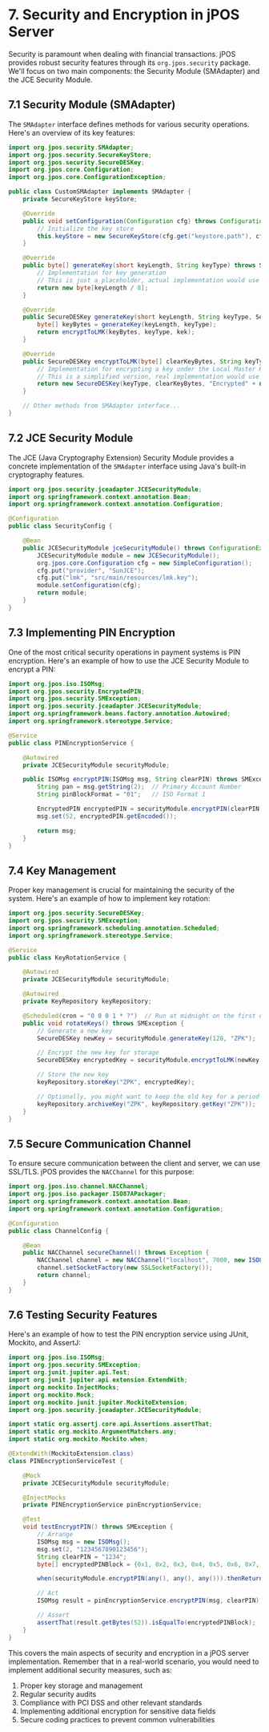 # 7. Security and Encryption in jPOS Server

Security is paramount when dealing with financial transactions. jPOS provides robust security features through its `org.jpos.security` package. We'll focus on two main components: the Security Module (SMAdapter) and the JCE Security Module.

## 7.1 Security Module (SMAdapter)

The `SMAdapter` interface defines methods for various security operations. Here's an overview of its key features:

```java
import org.jpos.security.SMAdapter;
import org.jpos.security.SecureKeyStore;
import org.jpos.security.SecureDESKey;
import org.jpos.core.Configuration;
import org.jpos.core.ConfigurationException;

public class CustomSMAdapter implements SMAdapter {
    private SecureKeyStore keyStore;

    @Override
    public void setConfiguration(Configuration cfg) throws ConfigurationException {
        // Initialize the key store
        this.keyStore = new SecureKeyStore(cfg.get("keystore.path"), cfg.get("keystore.password"));
    }

    @Override
    public byte[] generateKey(short keyLength, String keyType) throws SMException {
        // Implementation for key generation
        // This is just a placeholder, actual implementation would use secure random number generation
        return new byte[keyLength / 8];
    }

    @Override
    public SecureDESKey generateKey(short keyLength, String keyType, SecureDESKey kek) throws SMException {
        byte[] keyBytes = generateKey(keyLength, keyType);
        return encryptToLMK(keyBytes, keyType, kek);
    }

    @Override
    public SecureDESKey encryptToLMK(byte[] clearKeyBytes, String keyType, SecureDESKey kek) throws SMException {
        // Implementation for encrypting a key under the Local Master Key (LMK)
        // This is a simplified version, real implementation would use actual encryption
        return new SecureDESKey(keyType, clearKeyBytes, "Encrypted" + new String(clearKeyBytes));
    }

    // Other methods from SMAdapter interface...
}
```

## 7.2 JCE Security Module

The JCE (Java Cryptography Extension) Security Module provides a concrete implementation of the `SMAdapter` interface using Java's built-in cryptography features.

```java
import org.jpos.security.jceadapter.JCESecurityModule;
import org.springframework.context.annotation.Bean;
import org.springframework.context.annotation.Configuration;

@Configuration
public class SecurityConfig {

    @Bean
    public JCESecurityModule jceSecurityModule() throws ConfigurationException {
        JCESecurityModule module = new JCESecurityModule();
        org.jpos.core.Configuration cfg = new SimpleConfiguration();
        cfg.put("provider", "SunJCE");
        cfg.put("lmk", "src/main/resources/lmk.key");
        module.setConfiguration(cfg);
        return module;
    }
}
```

## 7.3 Implementing PIN Encryption

One of the most critical security operations in payment systems is PIN encryption. Here's an example of how to use the JCE Security Module to encrypt a PIN:

```java
import org.jpos.iso.ISOMsg;
import org.jpos.security.EncryptedPIN;
import org.jpos.security.SMException;
import org.jpos.security.jceadapter.JCESecurityModule;
import org.springframework.beans.factory.annotation.Autowired;
import org.springframework.stereotype.Service;

@Service
public class PINEncryptionService {

    @Autowired
    private JCESecurityModule securityModule;

    public ISOMsg encryptPIN(ISOMsg msg, String clearPIN) throws SMException {
        String pan = msg.getString(2);  // Primary Account Number
        String pinBlockFormat = "01";   // ISO Format 1

        EncryptedPIN encryptedPIN = securityModule.encryptPIN(clearPIN, pan, pinBlockFormat);
        msg.set(52, encryptedPIN.getEncoded());

        return msg;
    }
}
```

## 7.4 Key Management

Proper key management is crucial for maintaining the security of the system. Here's an example of how to implement key rotation:

```java
import org.jpos.security.SecureDESKey;
import org.jpos.security.SMException;
import org.springframework.scheduling.annotation.Scheduled;
import org.springframework.stereotype.Service;

@Service
public class KeyRotationService {

    @Autowired
    private JCESecurityModule securityModule;

    @Autowired
    private KeyRepository keyRepository;

    @Scheduled(cron = "0 0 0 1 * ?")  // Run at midnight on the first day of every month
    public void rotateKeys() throws SMException {
        // Generate a new key
        SecureDESKey newKey = securityModule.generateKey(128, "ZPK");

        // Encrypt the new key for storage
        SecureDESKey encryptedKey = securityModule.encryptToLMK(newKey.getKeyBytes(), "ZPK", null);

        // Store the new key
        keyRepository.storeKey("ZPK", encryptedKey);

        // Optionally, you might want to keep the old key for a period to handle in-flight transactions
        keyRepository.archiveKey("ZPK", keyRepository.getKey("ZPK"));
    }
}
```

## 7.5 Secure Communication Channel

To ensure secure communication between the client and server, we can use SSL/TLS. jPOS provides the `NACChannel` for this purpose:

```java
import org.jpos.iso.channel.NACChannel;
import org.jpos.iso.packager.ISO87APackager;
import org.springframework.context.annotation.Bean;
import org.springframework.context.annotation.Configuration;

@Configuration
public class ChannelConfig {

    @Bean
    public NACChannel secureChannel() throws Exception {
        NACChannel channel = new NACChannel("localhost", 7000, new ISO87APackager());
        channel.setSocketFactory(new SSLSocketFactory());
        return channel;
    }
}
```

## 7.6 Testing Security Features

Here's an example of how to test the PIN encryption service using JUnit, Mockito, and AssertJ:

```java
import org.jpos.iso.ISOMsg;
import org.jpos.security.SMException;
import org.junit.jupiter.api.Test;
import org.junit.jupiter.api.extension.ExtendWith;
import org.mockito.InjectMocks;
import org.mockito.Mock;
import org.mockito.junit.jupiter.MockitoExtension;
import org.jpos.security.jceadapter.JCESecurityModule;

import static org.assertj.core.api.Assertions.assertThat;
import static org.mockito.ArgumentMatchers.any;
import static org.mockito.Mockito.when;

@ExtendWith(MockitoExtension.class)
class PINEncryptionServiceTest {

    @Mock
    private JCESecurityModule securityModule;

    @InjectMocks
    private PINEncryptionService pinEncryptionService;

    @Test
    void testEncryptPIN() throws SMException {
        // Arrange
        ISOMsg msg = new ISOMsg();
        msg.set(2, "1234567890123456");
        String clearPIN = "1234";
        byte[] encryptedPINBlock = {0x1, 0x2, 0x3, 0x4, 0x5, 0x6, 0x7, 0x8};

        when(securityModule.encryptPIN(any(), any(), any())).thenReturn(new EncryptedPIN(encryptedPINBlock, "01"));

        // Act
        ISOMsg result = pinEncryptionService.encryptPIN(msg, clearPIN);

        // Assert
        assertThat(result.getBytes(52)).isEqualTo(encryptedPINBlock);
    }
}
```

This covers the main aspects of security and encryption in a jPOS server implementation. Remember that in a real-world scenario, you would need to implement additional security measures, such as:

1. Proper key storage and management
2. Regular security audits
3. Compliance with PCI DSS and other relevant standards
4. Implementing additional encryption for sensitive data fields
5. Secure coding practices to prevent common vulnerabilities